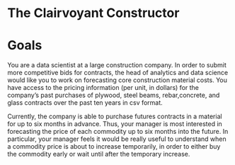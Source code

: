 # The Clairvoyant Constructor

# Goals
You are a data scientist at a large construction company. In order to submit more competitive bids for contracts, the head of analytics and data science would like you to work on forecasting core construction material costs. You have access to the pricing information (per unit, in dollars) for the company’s past purchases of plywood, steel beams, rebar,concrete, and glass contracts over the past ten years in csv format. 

Currently, the company is able to purchase futures contracts in a material for up to six months in advance. Thus, your manager is most interested in forecasting the price of each commodity up to six months into the future. In particular, your manager feels it would be really useful to understand when a commodity price is about to increase temporarily, in order to either buy the commodity early or wait until after the temporary increase. 
